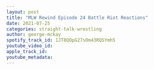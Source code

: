 ```yaml
---
layout: post
title: "MLW Rewind Episode 24 Battle Riot Reactions"
date: 2021-07-25
categories: straight-talk-wrestling
author: george-mckay
spotify_track_id: 1JT8QOpG27sOm43RQSYmh5
youtube_video_id: 
apple_track_id: 
youtube_metadata: 
---
```

